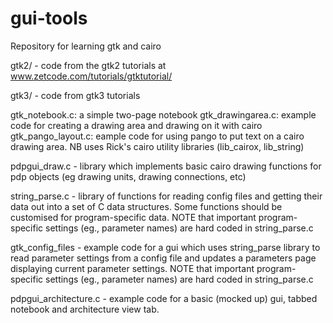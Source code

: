 gui-tools
=========

Repository for learning gtk and cairo

gtk2/ - code from the gtk2 tutorials at
www.zetcode.com/tutorials/gtktutorial/

gtk3/ - code from gtk3 tutorials


gtk_notebook.c: a simple two-page notebook
gtk_drawingarea.c: example code for creating a drawing area and drawing on it with cairo
gtk_pango_layout.c: eample code for using pango to put text on a cairo drawing area. 
		    NB uses Rick's cairo utility libraries (lib_cairox, lib_string)



pdpgui_draw.c - library which implements basic cairo drawing functions for
pdp objects (eg drawing units, drawing connections, etc)


string_parse.c - library of functions for reading config files and getting their data out
into a set of C data structures. Some functions should be customised for program-specific
data. NOTE that important program-specific settings (eg., parameter names) are hard coded 
in string_parse.c


gtk_config_files - example code for a gui which uses string_parse library to read parameter 
settings from a config file and updates a parameters page displaying current parameter 
settings. NOTE that important program-specific settings (eg., parameter names) are hard coded 
in string_parse.c


pdpgui_architecture.c - example code for a basic (mocked up) gui, 
tabbed notebook and architecture view tab.

